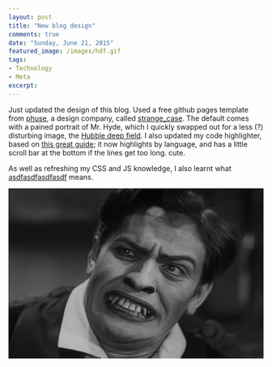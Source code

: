 ```yaml
---
layout: post
title: "New blog design"
comments: true
date: "Sunday, June 21, 2015"
featured_image: /images/hdf.gif
tags:
- Technology
- Meta
excerpt:
---
```


Just updated the design of this blog.  Used a free github pages template from [phuse](http://phuse.ca/), a design company, called [strange_case](https://github.com/thephuse/strange_case). The default comes with a pained portrait of Mr. Hyde, which I quickly swapped out for a less (?) disturbing image, the [Hubble deep field](https://en.wikipedia.org/wiki/Hubble_Deep_Field). I also updated my code highlighter, based on [this great guide](http://kvurd.com/blog/my-jekyll-blog-setup-bootstrap-sass-pygments/); it now highlights by language, and has a little scroll bar at the bottom if the lines get too long. cute.

As well as refreshing my CSS and JS knowledge, I also learnt what [asdfasdfasdfasdf](http://www.urbandictionary.com/define.php?term=asdfasdfasdfasdf) means.

<center>
<img class="img-responsive img-circle" src="/images/cover.jpg">
</center>
<br>
